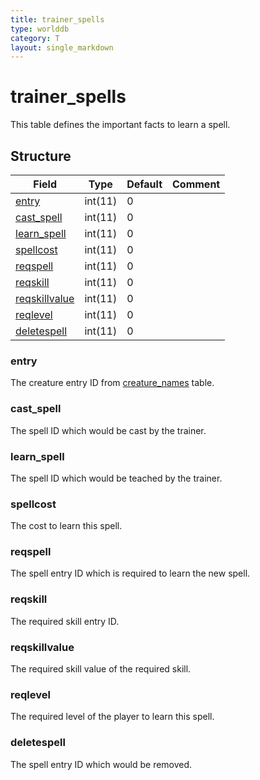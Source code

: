```yaml
---
title: trainer_spells
type: worlddb
category: T
layout: single_markdown
---
```


# trainer_spells
This table defines the important facts to learn a spell. 

## Structure

Field                                                                                    | Type    | Default | Comment
---------------------------------------------------------------------------------------- | ------- | ------- | -------
[entry](#entry)                 | int(11) | 0       |        
[cast_spell](#cast_spell)       | int(11) | 0       |        
[learn_spell](#learn_spell)     | int(11) | 0       |        
[spellcost](#spellcost)         | int(11) | 0       |        
[reqspell](#reqspell)           | int(11) | 0       |        
[reqskill](#reqskill)           | int(11) | 0       |        
[reqskillvalue](#reqskillvalue) | int(11) | 0       |        
[reqlevel](#reqlevel)           | int(11) | 0       |        
[deletespell](#deletespell)     | int(11) | 0       |        

### entry

The creature entry ID from [creature_names](http://www.ascemu.org/wiki/index.php?title=Creature_names&action=edit&redlink=1 "Creature names (page does not exist)") table.

### cast_spell

The spell ID which would be cast by the trainer.

### learn_spell

The spell ID which would be teached by the trainer.

### spellcost

The cost to learn this spell.  

### reqspell

The spell entry ID which is required to learn the new spell.

### reqskill

The required skill entry ID.

### reqskillvalue

The required skill value of the required skill.

### reqlevel

The required level of the player to learn this spell.

### deletespell

The spell entry ID which would be removed.